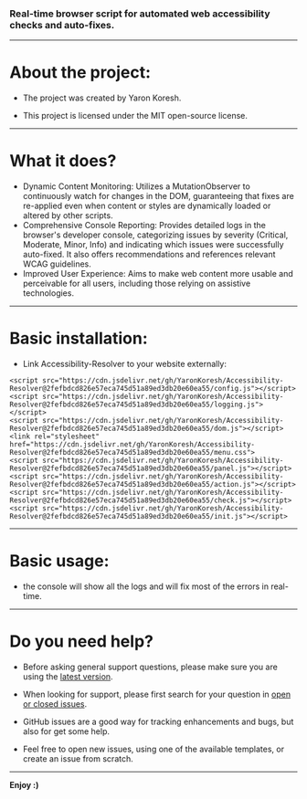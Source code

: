 ### Real-time browser script for automated web accessibility checks and auto-fixes.

- - -

# About the project:

* The project was created by Yaron Koresh.

* This project is licensed under the MIT open-source license.

- - -

# What it does?

* Dynamic Content Monitoring: Utilizes a MutationObserver to continuously watch for changes in the DOM, guaranteeing that fixes are re-applied even when content or styles are dynamically loaded or altered by other scripts.
* Comprehensive Console Reporting: Provides detailed logs in the browser's developer console, categorizing issues by severity (Critical, Moderate, Minor, Info) and indicating which issues were successfully auto-fixed. It also offers recommendations and references relevant WCAG guidelines.
* Improved User Experience: Aims to make web content more usable and perceivable for all users, including those relying on assistive technologies.

- - -

# Basic installation:

* Link Accessibility-Resolver to your website externally:
```
<script src="https://cdn.jsdelivr.net/gh/YaronKoresh/Accessibility-Resolver@2fefbdcd826e57eca745d51a89ed3db20e60ea55/config.js"></script>
<script src="https://cdn.jsdelivr.net/gh/YaronKoresh/Accessibility-Resolver@2fefbdcd826e57eca745d51a89ed3db20e60ea55/logging.js"></script>
<script src="https://cdn.jsdelivr.net/gh/YaronKoresh/Accessibility-Resolver@2fefbdcd826e57eca745d51a89ed3db20e60ea55/dom.js"></script>
<link rel="stylesheet" href="https://cdn.jsdelivr.net/gh/YaronKoresh/Accessibility-Resolver@2fefbdcd826e57eca745d51a89ed3db20e60ea55/menu.css">
<script src="https://cdn.jsdelivr.net/gh/YaronKoresh/Accessibility-Resolver@2fefbdcd826e57eca745d51a89ed3db20e60ea55/panel.js"></script>
<script src="https://cdn.jsdelivr.net/gh/YaronKoresh/Accessibility-Resolver@2fefbdcd826e57eca745d51a89ed3db20e60ea55/action.js"></script>
<script src="https://cdn.jsdelivr.net/gh/YaronKoresh/Accessibility-Resolver@2fefbdcd826e57eca745d51a89ed3db20e60ea55/check.js"></script>
<script src="https://cdn.jsdelivr.net/gh/YaronKoresh/Accessibility-Resolver@2fefbdcd826e57eca745d51a89ed3db20e60ea55/init.js"></script>
```

- - -

# Basic usage:

* the console will show all the logs and will fix most of the errors in real-time.

- - -

# Do you need help?

* Before asking general support questions, please make sure you are using the [latest version](https://github.com/YaronKoresh/Accessibility-Resolver/releases/latest).

* When looking for support, please first search for your question in [open or closed issues](https://github.com/YaronKoresh/Accessibility-Resolver/issues?q=is%3Aissue).

* GitHub issues are a good way for tracking enhancements and bugs, but also for get some help.

* Feel free to open new issues, using one of the available templates, or create an issue from scratch.

- - -

**Enjoy :)**
